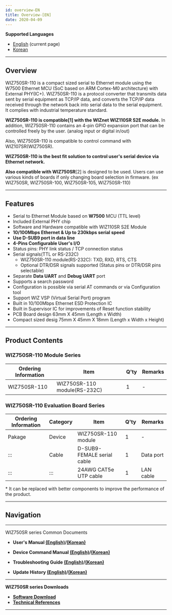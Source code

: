 ```yaml
---
id: overview-EN
title: Overview-[EN]
date: 2020-04-09
---
```


 **Supported Languages**  
* [English](overview-EN) (current page)  
* [Korean](overview-KO)

-----

## Overview

WIZ750SR-110 is a compact sized serial to Ethernet module using the
W7500 Ethernet MCU (SoC based on ARM Cortex-M0 architecture) with
External PHY(IC+). WIZ750SR-110 is a protocol converter that transmits
data sent by serial equipment as TCP/IP data, and converts the TCP/IP
data received through the network back into serial data to the serial
equipment. It complies with industrial temperature standard.

**WIZ750SR-110 is compatible\[1\] with the WIZnet WIZ110SR S2E module.**
In addition, WIZ750SR-110 contains an 4-pin GPIO expansion port that can
be controlled freely by the user. (analog input or digital in/out)

Also, WIZ750SR-110 is compatible to control command with
WIZ107SR(WIZ750SR).

**WIZ750SR-110 is the best fit solution to control user's serial device
via Ethernet network.**

**Also compatible with WIZ750SR**\[2\] is designed to be used. Users can
use various kinds of boards if only changing board selection in
firmware. (ex WIZ750SR, WIZ750SR-100, WIZ750SR-105, WIZ750SR-110)

-----

## Features

  - Serial to Ethernet Module based on **W7500** MCU (TTL level)
  - Included External PHY chip
  - Software and Hardware compatible with WIZ110SR S2E Module
  - **10/100Mbps Ethernet & Up to 230kbps serial speed**
  - **Use D-SUB9 port in data line**
  - **4-Pins Configurable User's I/O**
  - Status pins: PHY link status / TCP connection status
  - Serial signals(TTL or RS-232C)
      - WIZ750SR-110 module(RS-232C): TXD, RXD, RTS, CTS
      - Optional DTR/DSR signals supported (Status pins or DTR/DSR pins
        selectable)
  - Separate **Data UART** and **Debug UART** port
  - Supports a search password 
  - Configuration is possible via serial AT commands or via
    Configuration tool 
  - Support WIZ VSP (Virtual Serial Port) program
  - Built in 10/100Mbps Ethernet ESD Protection IC
  - Built in Supervisor IC for improvements of Reset function stability
  - PCB Board design 63mm X 45mm (Length x Width)
  - Compact sized desig 75mm X 45mm X 18mm (Length x Width x Height) 

-----

## Product Contents

### WIZ750SR-110 Module Series

| Ordering Information | Item                         | Q'ty | Remarks |
| -------------------- | ---------------------------- | ---- | ------- |
| WIZ750SR-110         | WIZ750SR-110 module(RS-232C) | 1    | \-      |

### WIZ750SR-110 Evaluation Board Series

| Ordering Information | Category | Item                       | Q'ty | Remarks   |
| -------------------- | -------- | -------------------------- | ---- | --------- |
| Pakage               | Device   | WIZ750SR-110 module        | 1    | \-        |
| :::                  | Cable    | D-SUB9-FEMALE serial cable | 1    | Data port |
| :::                  | :::      | 24AWG CAT5e UTP cable      | 1    | LAN cable |

\* It can be replaced with better components to improve the performance
of the product.

-----

## Navigation

-----

WIZ750SR series Common Documents 

  - **User's Manual [(English)](./../../WIZ750SR/Users-Manual-EN.md)/[(Korean)](./../../WIZ750SR/Users-Manual-KO.md)** 
  
  - **Device Command Manual [(English)](./../../WIZ750SR/Command-Manual-EN.md)/[(Korean)](./../../WIZ750SR/Command-Manual-KO.md)**
  
  - **Troubleshooting Guide [(English)](./../../WIZ750SR/Trouble-Shooting-EN.md)/[(Korean)](./../../WIZ750SR/Trouble-Shooting-KO.md)**
  
  - **Update History [(English)](./../../WIZ750SR/Series-Update-History-EN.md)/[(Korean)](./../../WIZ750SR/Series-Update-History-KO.md)**
  
-----

**WIZ750SR series Downloads** 

  - **[Software Download](./../../WIZ750SR/Download.md)**
  - **[Technical References](./../../WIZ750SR/Technical-References.md)**

-----

